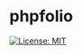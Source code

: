 # phpfolio

[![License: MIT](https://img.shields.io/badge/License-MIT-yellow.svg)](https://opensource.org/licenses/MIT)
